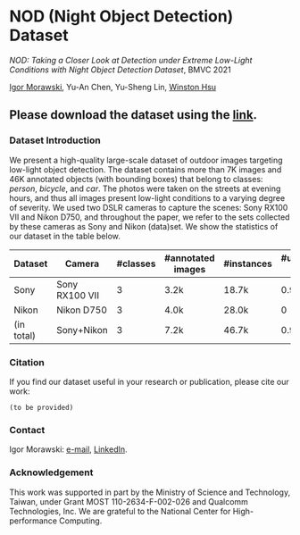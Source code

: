 # NOD (Night Object Detection) Dataset
_NOD: Taking a Closer Look at Detection under Extreme Low-Light Conditions with Night Object Detection Dataset_, BMVC 2021

[Igor Morawski](https://igor-morawski.github.io/), Yu-An Chen, Yu-Sheng Lin, [Winston Hsu](https://winstonhsu.info/)

## Please download the dataset using the [link](https://forms.gle/YhHYBofVjphosbeDA).

### Dataset Introduction
We present a high-quality large-scale dataset of outdoor images targeting low-light object detection. The dataset contains more than 7K images and 46K annotated objects (with bounding boxes) that belong to classes: _person_, _bicycle_, and _car_. The photos were taken on the streets at evening hours, and thus all images present low-light conditions to a varying degree of severity. We used two DSLR cameras to capture the scenes: Sony RX100 VII and Nikon D750, and throughout the paper, we refer to the sets collected by these cameras as Sony and Nikon (data)set. We show the statistics of our dataset in the table below.

| Dataset | Camera | #classes | #annotated images | #instances | #unannotated images |
|--- |--- |--- |--- |--- |--- |
| Sony | Sony RX100 VII | 3 | 3.2k | 18.7k | 0.9k |
| Nikon | Nikon D750 | 3 | 4.0k | 28.0k | 0 |
| (in total) | Sony+Nikon | 3 | 7.2k | 46.7k | 0.9k |

### Citation
If you find our dataset useful in your research or publication, please cite our work:
```
(to be provided)
```

### Contact
Igor Morawski: [e-mail](mailto:igor@cmlab.csie.ntu.edu.tw), [LinkedIn](https://www.linkedin.com/in/igor-morawski/).

### Acknowledgement
This work was supported in part by the Ministry of Science and Technology, Taiwan, under Grant MOST 110-2634-F-002-026 and Qualcomm Technologies, Inc. We are grateful to the National Center for High-performance Computing.
